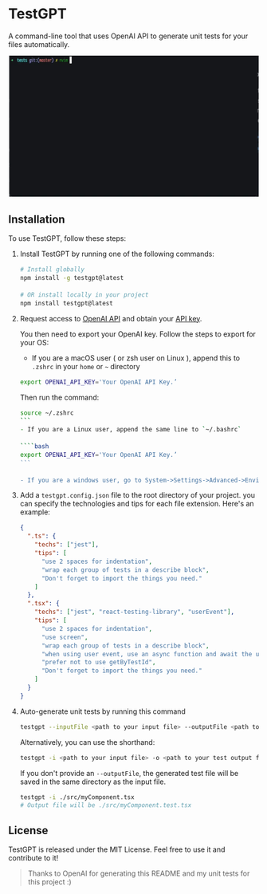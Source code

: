 # TestGPT

A command-line tool that uses OpenAI API to generate unit tests for your files automatically.

![](testgpt.webp)

## Installation 

To use TestGPT, follow these steps:

1. Install TestGPT by running one of the following commands:

   ```zsh
   # Install globally
   npm install -g testgpt@latest
   
   # OR install locally in your project
   npm install testgpt@latest
   ```

2. Request access to [OpenAI API](https://openai.com/api/) and obtain your [API key](https://platform.openai.com/account/api-keys).
   
   You then need to export your OpenAI key. Follow the steps to export for your OS:
   - If you are a macOS user ( or zsh user on Linux ), append this to `.zshrc` in your `home` or `~` directory

   ```zsh
   export OPENAI_API_KEY='Your OpenAI API Key.’
   ```
   
   Then run the command:

   ````zsh
   source ~/.zshrc
   ```
   - If you are a Linux user, append the same line to `~/.bashrc`

   ````bash
   export OPENAI_API_KEY='Your OpenAI API Key.’
   ```

   - If you are a windows user, go to System->Settings->Advanced->Environment Variables, under `System Variables,` click `New` and a new entry with the key `OPENAI_API_KEY` and substitute your OpenAI API Key as value.
   

3. Add a `testgpt.config.json` file to the root directory of your project. you can specify the technologies and tips for each file extension. Here's an example:

   ```json
   {
     ".ts": {
       "techs": ["jest"],
       "tips": [
         "use 2 spaces for indentation",
         "wrap each group of tests in a describe block",
         "Don't forget to import the things you need."
       ]
     },
     ".tsx": {
       "techs": ["jest", "react-testing-library", "userEvent"],
       "tips": [
         "use 2 spaces for indentation",
         "use screen",
         "wrap each group of tests in a describe block",
         "when using user event, use an async function and await the user event",
         "prefer not to use getByTestId",
         "Don't forget to import the things you need."
       ]
     }
   }
   ```

4. Auto-generate unit tests by running this command

   ```bash
   testgpt --inputFile <path to your input file> --outputFile <path to your test output file>
   ```

   Alternatively, you can use the shorthand:

   ```bash
   testgpt -i <path to your input file> -o <path to your test output file>
   ```

   If you don't provide an `--outputFile`, the generated test file will be saved in the same directory as the input file.

   ```bash
   testgpt -i ./src/myComponent.tsx
   # Output file will be ./src/myComponent.test.tsx
   ```

## License

TestGPT is released under the MIT License. Feel free to use it and contribute to it!

> Thanks to OpenAI for generating this README and my unit tests for this project :)

